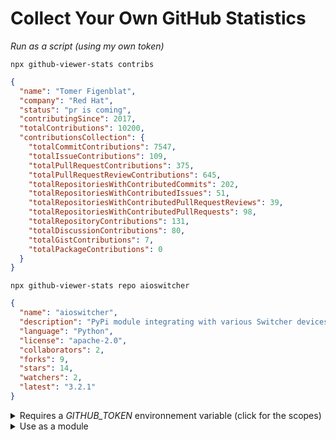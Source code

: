 <h1>Collect Your Own GitHub Statistics</h1>

<p>

<em>Run as a script (using my own token)</em>

```shell
npx github-viewer-stats contribs
```

</p>

<p>

<!--START OF STATS-->

```json
{
  "name": "Tomer Figenblat",
  "company": "Red Hat",
  "status": "pr is coming",
  "contributingSince": 2017,
  "totalContributions": 10200,
  "contributionsCollection": {
    "totalCommitContributions": 7547,
    "totalIssueContributions": 109,
    "totalPullRequestContributions": 375,
    "totalPullRequestReviewContributions": 645,
    "totalRepositoriesWithContributedCommits": 202,
    "totalRepositoriesWithContributedIssues": 51,
    "totalRepositoriesWithContributedPullRequestReviews": 39,
    "totalRepositoriesWithContributedPullRequests": 98,
    "totalRepositoryContributions": 131,
    "totalDiscussionContributions": 80,
    "totalGistContributions": 7,
    "totalPackageContributions": 0
  }
}
```

<!--END OF STATS-->

```shell
npx github-viewer-stats repo aioswitcher
```

<!--START OF REPO-->

```json
{
  "name": "aioswitcher",
  "description": "PyPi module integrating with various Switcher devices",
  "language": "Python",
  "license": "apache-2.0",
  "collaborators": 2,
  "forks": 9,
  "stars": 14,
  "watchers": 2,
  "latest": "3.2.1"
}
```

<!--END OF REPO-->

</p>

<details>
  <summary>Requires a <em>GITHUB_TOKEN</em> environnement variable (click for the scopes)</summary>
  <p>
  <ul>
    <li>repo</li>
    <li>read:packages</li>
    <li>read:user</li>
    <li>read:discussion</li>
    <li>admin:org</li>
  </ul>

  <em>admin:org</em> is only required for admin level organization stats, such as 2fa and pending members.<br/>
  If you do not require these admin properties or do not have admin permission to the organization to begin with, you can use <em>read:org</em> instead.<br/>
  Of course if won't use this tool for retrieving organization statistics, you can omit the <em>admin</em> all together.

  </p>
</details>

<details>
<summary>Use as a module</summary>

<p>

```shell
npm install --save github-viewer-stats
```

</p>

```javascript
// print my user statistics to the console
require('github-viewer-stats').contribs().then(r => console.log(JSON.stringify(r, null, 2)));
// print cool-org-name organization statistics to the console
require('github-viewer-stats').org('cool-org-name').then(r => console.log(JSON.stringify(r, null, 2)));
// print my aioswitcher repository statistics to the console
require('github-viewer-stats').repo('aioswitcher').then(r => console.log(JSON.stringify(r, null, 2)));
```

<details>
  <summary>Detailed example</summary>
  <p>

  ```javascript
  const { contribs, org, repo } = require('github-viewer-stats');

  async function main() {
    // collect my user statistics
    let myContributions = await contribs();
    console.log(JSON.stringify(myContributions, null, 2));

    // collect my aioswitcher repository statistics
    let myOrg = await org('cool-org-name');
    console.log(JSON.stringify(myRepo, null, 2));

    // collect my aioswitcher repository statistics
    let myRepo = await repo('aioswitcher');
    console.log(JSON.stringify(myRepo, null, 2));
  }

  main();
  ```

  </p>
</details>

</details>
